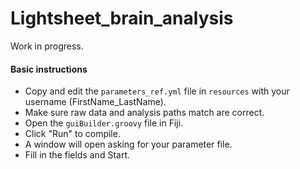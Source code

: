 # Lightsheet_brain_analysis

Work in progress.


#### Basic instructions
- Copy and edit the `parameters_ref.yml` file in `resources` with your username (FirstName_LastName).
- Make sure raw data and analysis paths match are correct.
- Open the `guiBuilder.groovy` file in Fiji.
- Click "Run" to compile.
- A window will open asking for your parameter file.
- Fill in the fields and Start.
